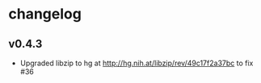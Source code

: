 # changelog

## v0.4.3

 - Upgraded libzip to hg at http://hg.nih.at/libzip/rev/49c17f2a37bc to fix #36